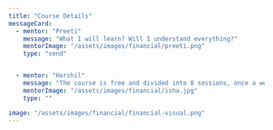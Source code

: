 ```yaml
---
title: "Course Details"
messageCard:
  - mentor: "Preeti"
    message: "What I will learn? Will I understand everything?"
    mentorImage: "/assets/images/financial/preeti.png"
    type: "send"


  - mentor: "Harshil"
    message: "The course is free and divided into 8 sessions, once a week, for 2 months."
    mentorImage: "/assets/images/financial/isha.jpg"
    type: ""

image: "/assets/images/financial/financial-visual.png"
---
```


